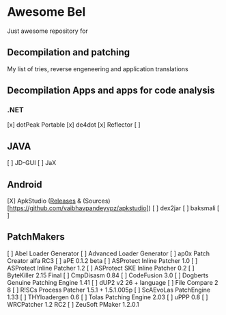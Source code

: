 # Awesome Bel
Just awesome repository for <Alert>

## Decompilation and patching
My list of tries, reverse engeneering and application translations

## Decompilation Apps and apps for code analysis
### .NET
[x] dotPeak Portable
[x] de4dot
[x] Reflector
[ ]

## JAVA
[ ] JD-GUI
[ ] JaX

## Android
[X] ApkStudio ([Releases](https://github.com/vaibhavpandeyvpz/apkstudio/releases) & (Sources)[https://github.com/vaibhavpandeyvpz/apkstudio])
[ ] dex2jar
[ ] baksmali
[ ] 

## PatchMakers
[ ] Abel Loader Generator
[ ] Advanced Loader Generator
[ ] ap0x Patch Creator alfa RC3
[ ] aPE 0.1.2 beta
[ ] ASProtect Inline Patcher 1.0
[ ] ASProtect Inline Patcher 1.2
[ ] ASProtect SKE Inline Patcher 0.2
[ ] ByteKiller 2.15 Final
[ ] CmpDisasm 0.84
[ ] CodeFusion 3.0
[ ] Dogberts Genuine Patching Engine 1.41
[ ] dUP2 v2 26 + language
[ ] File Compare 2 8
[ ] R!SCs Process Patcher 1.5.1 + 1.5.1.005p
[ ] ScAEvoLas PatchEngine 1.33
[ ] THYloadergen 0.6
[ ] Tolas Patching Engine 2.03
[ ] uPPP 0.8
[ ] WRCPatcher 1.2 RC2
[ ] ZeuSoft PMaker 1.2.0.1
